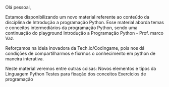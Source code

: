 Olá pessoal,

Estamos disponibilizando um novo material referente ao conteúdo da disciplina de Introdução a programação Python. Esse material aborda temas e conceitos intermediários da programação Python, sendo uma continuação do playground Introdução a Programação Python - Prof. marco Vaz.

Reforçamos na ideia inovadora da Tech.io/Codingame, pois nos dá condições de compartilharmos e fixrmos o conhecimento em python de maneira interativa. 

Neste material veremos entre outras coisas:
Novos elementos e tipos da Linguagem Python
Testes para fixação dos conceitos
Exercícios de programação
